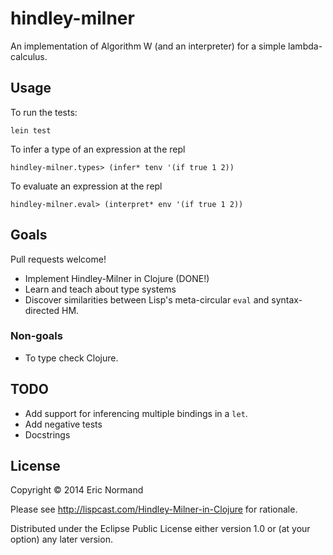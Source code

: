 # hindley-milner

An implementation of Algorithm W (and an interpreter) for a simple
lambda-calculus.

## Usage

To run the tests:

    lein test

To infer a type of an expression at the repl

    hindley-milner.types> (infer* tenv '(if true 1 2))

To evaluate an expression at the repl

    hindley-milner.eval> (interpret* env '(if true 1 2))

## Goals

Pull requests welcome!

* Implement Hindley-Milner in Clojure (DONE!)
* Learn and teach about type systems
* Discover similarities between Lisp's meta-circular `eval` 
  and syntax-directed HM.

### Non-goals

* To type check Clojure.

## TODO

* Add support for inferencing multiple bindings in a `let`.
* Add negative tests
* Docstrings

## License

Copyright © 2014 Eric Normand

Please see http://lispcast.com/Hindley-Milner-in-Clojure for rationale.

Distributed under the Eclipse Public License either version 1.0 or (at
your option) any later version.
